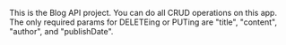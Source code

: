 This is the Blog API project. You can do all CRUD operations on this app. The only required params for DELETEing or PUTing are "title", "content", "author", and "publishDate".